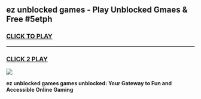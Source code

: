 
## ez unblocked games - Play Unblocked Gmaes & Free #5etph
<h3>
<a href="https://news.freeplayer.one?title=ez_unblocked_games&ref=24F">CLICK TO PLAY</a></h3>
<hr>

<h3>
<a href="https://news.freeplayer.one?title=ez_unblocked_games&ref=24F">CLICK 2 PLAY</a>
  
</h3>

<a href="https://news.freeplayer.one?title=ez_unblocked_games&ref=24F/"><img src="https://clearcache.store/games.png"></a>


**ez unblocked games games unblocked: Your Gateway to Fun and Accessible Online Gaming**
